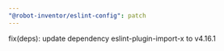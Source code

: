 ```yaml
---
"@robot-inventor/eslint-config": patch
---
```


fix(deps): update dependency eslint-plugin-import-x to v4.16.1
